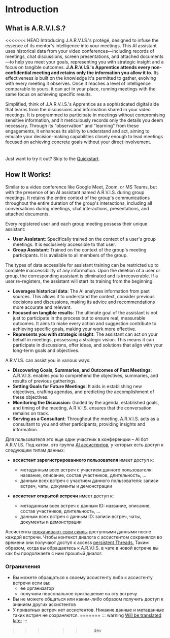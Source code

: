 # Introduction

## What is A.R.V.I.S.?

<<<<<<< HEAD
Introducing J.A.R.V.I.S.'s protégé, designed to infuse the essence of its mentor's intelligence into your meetings. This AI assistant uses historical data from your video conferences—including records of meetings, chat discussions, screen presentations, and attached documents—to help you meet your goals, representing you with strategic insight and a focus on tangible outcomes. **J.A.R.V.I.S.'s Apprentice attends every non-confidential meeting and retains only the information you allow it to.** Its effectiveness is built on the knowledge it's permitted to gather, evolving with every meeting it observes. Once it reaches a level of intelligence comparable to yours, it can act in your place, running meetings with the same focus on achieving specific results.

Simplified, think of J.A.R.V.I.S.'s Apprentice as a sophisticated digital aide that learns from the discussions and information shared in your video meetings. It is programmed to participate in meetings without compromising sensitive information, and it meticulously records only the details you deem necessary. Through its "observation" and "learning" from these engagements, it enhances its ability to understand and act, aiming to emulate your decision-making capabilities closely enough to lead meetings focused on achieving concrete goals without your direct involvement.

<div class="tip custom-block" style="padding-top: 8px">

Just want to try it out? Skip to the [Quickstart](./get-started).

</div>

## How It Works!

Similar to a video conference like Google Meet, Zoom, or MS Teams, but with the presence of an AI assistant named A.R.V.I.S. during group meetings. It retains the entire context of the group's communications throughout the entire duration of the group's interactions, including all conversations during meetings, chat interactions, presentations, and attached documents. 

Every registered user and each group meeting possess their unique assistant:
- **User Assistant**: Specifically trained on the context of a user's group meetings. It is exclusively accessible to that user.
- **Group Assistant**: Trained on the context of the group's meeting participants. It is available to all members of the group.

The types of data accessible for assistant training can be restricted up to complete inaccessibility of any information. Upon the deletion of a user or group, the corresponding assistant is eliminated and is irrecoverable. If a user re-registers, the assistant will start its training from the beginning.

- **Leverages historical data**: The AI analyzes information from past sources. This allows it to understand the context, consider previous decisions and discussions, making its advice and recommendations more accurate and relevant.
- **Focused on tangible results**: The ultimate goal of the assistant is not just to participate in the process but to ensure real, measurable outcomes. It aims to make every action and suggestion contribute to achieving specific goals, making your work more effective.
- **Represents you with strategic insight**: The assistant can act on your behalf in meetings, possessing a strategic vision. This means it can participate in discussions, offer ideas, and solutions that align with your long-term goals and objectives.

A.R.V.I.S. can assist you in various ways:
- **Discovering Goals, Summaries, and Outcomes of Past Meetings**: A.R.V.I.S. enables you to comprehend the objectives, summaries, and results of previous gatherings.
- **Setting Goals for Future Meetings**: It aids in establishing new objectives, crafting agendas, and predicting the accomplishment of these objectives.
- **Monitoring the Discussion**: Guided by the agenda, established goals, and timing of the meeting, A.R.V.I.S. ensures that the conversation remains on track.
- **Serving as a Consultant**: Throughout the meeting, A.R.V.I.S. acts as a consultant to you and other participants, providing insights and information.

Для пользователя это еще один участник в конференции – AI бот A.R.V.I.S. Под катом, это группа [AI ассистентов](https://platform.openai.com/docs/assistants/overview?context=with-streaming), у которых есть доступ к следующим типам данных:
- **ассистент зарегистрированного пользователя** имеет доступ к:
    - метаданным всех встреч с участием данного пользователя: название, описание, состав участников, длительность, ...
    - данным всех встреч с участием данного пользователя: записи встреч, чаты, документы и демонстрации

- **ассистент открытой встречи** имеет доступ к:
    - метаданным всех встреч с данным ID: название, описание, состав участников, длительность, ...
    - данным всех встреч с данным ID: записи встреч, чаты, документы и демонстрации

Ассистенты [прокачивают свои скилы](https://platform.openai.com/docs/assistants/tools/knowledge-retrieval) доступными данными после каждой встречи. Чтобы контекст диалога с ассистентом сохранялся во времени они получают доступ к access [persistent Threads.](https://platform.openai.com/docs/assistants/how-it-works) Таким образом, когда вы обращаетесь к A.R.V.I.S. в чате в новой встрече вы как бы продолжаете с ним прошлый диалог.

### Ограничения

- Вы можете обращаться к своему ассистенту либо к ассистенту встречи если вы:
    - ее организатор
    - получили персональное приглашение на эту встречу
- Вы не можете общаться или каким-либо образом получить доступ к знаниям других ассистентов
- У приватных встреч нет ассистентов. Никакие данные и метаданные таких встреч не сохраняются.
=======
::: warning
[Will be translated later](/ru/guide/introduction)
:::
>>>>>>> dev

